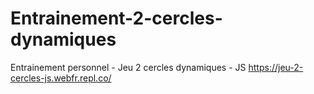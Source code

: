 # Entrainement-2-cercles-dynamiques
Entrainement personnel - Jeu 2 cercles dynamiques - JS
https://jeu-2-cercles-js.webfr.repl.co/
